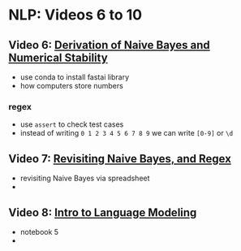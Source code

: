 # NLP:  Videos 6 to 10

## Video 6:  [Derivation of Naive Bayes and Numerical Stability](https://youtu.be/z8-Tbrg1-rE)
- use conda to install fastai library
- how computers store numbers

### regex
- use `assert` to check test cases
- instead of writing `0 1 2 3 4 5 6 7 8 9` we can write `[0-9]` or `\d`


## Video 7:  [Revisiting Naive Bayes, and Regex](https://youtu.be/Q1zLqfnEXdw)
- revisiting Naive Bayes via spreadsheet
- 

## Video 8:  [Intro to Language Modeling](https://youtu.be/PNNHaQUQqW8)
- notebook 5
- 

